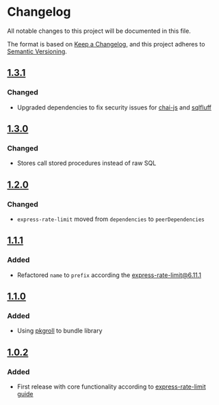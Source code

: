# Changelog

All notable changes to this project will be documented in this file.

The format is based on [Keep a Changelog](https://keepachangelog.com/en/1.0.0/),
and this project adheres to
[Semantic Versioning](https://semver.org/spec/v2.0.0.html).

## [1.3.1](https://github.com/adrianprelipcean/express-rate-limit-postgresql/releases/tag/v1.3.1)

### Changed

- Upgraded dependencies to fix security issues for
  [chai-js](https://github.com/express-rate-limit/rate-limit-postgresql/security/dependabot/1)
  and
  [sqlfluff](https://github.com/express-rate-limit/rate-limit-postgresql/security/dependabot/2)

## [1.3.0](https://github.com/adrianprelipcean/express-rate-limit-postgresql/releases/tag/v1.3.0)

### Changed

- Stores call stored procedures instead of raw SQL

## [1.2.0](https://github.com/adrianprelipcean/express-rate-limit-postgresql/releases/tag/v1.2.0)

### Changed

- `express-rate-limit` moved from `dependencies` to `peerDependencies`

## [1.1.1](https://github.com/adrianprelipcean/express-rate-limit-postgresql/releases/tag/v1.1.1)

### Added

- Refactored `name` to `prefix` according the
  [express-rate-limit@6.11.1](https://github.com/express-rate-limit/express-rate-limit/releases/tag/v6.11.1)

## [1.1.0](https://github.com/adrianprelipcean/express-rate-limit-postgresql/releases/tag/v1.1.0)

### Added

- Using [pkgroll](https://github.com/privatenumber/pkgroll) to bundle library

## [1.0.2](https://github.com/adrianprelipcean/express-rate-limit-postgresql/releases/tag/v1.0.2)

### Added

- First release with core functionality according to
  [express-rate-limit guide](https://github.com/express-rate-limit/express-rate-limit/wiki/Creating-Your-Own-Store)
